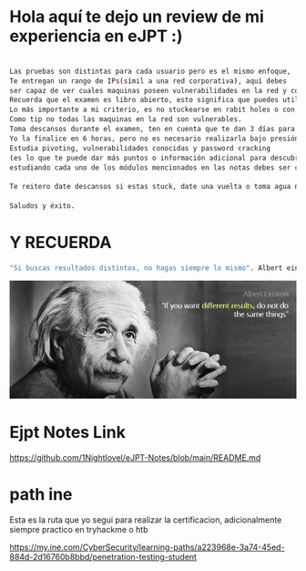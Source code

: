 # Hola aquí te dejo un review de mi experiencia en eJPT :)

```bash

Las pruebas son distintas para cada usuario pero es el mismo enfoque,
Te entregan un rango de IPs(símil a una red corporativa), aquí debes 
ser capaz de ver cuales maquinas poseen vulnerabilidades en la red y comprometerlas,
Recuerda que el examen es libro abierto, esto significa que puedes utilizar SO y herramientas a tu elección,
Lo más importante a mi criterio, es no stuckearse en rabit holes o con alguna máquina, por ende debes probar otra cosa,
Como tip no todas las maquinas en la red son vulnerables.
Toma descansos durante el examen, ten en cuenta que te dan 3 días para realizarla,
Yo la finalice en 6 horas, pero no es necesario realizarla bajo presión, esta fue una decisión personal.
Estudia pivoting, vulnerabilidades conocidas y password cracking
(es lo que te puede dar más puntos o información adicional para descubrir cosas que no aparecen a simple vista en la red),
estudiando cada uno de los módulos mencionados en las notas debes ser capaz de aprobar el examen.

Te reitero date descansos si estas stuck, date una vuelta o toma agua no es necesario presionarte, confía en ti.

Saludos y éxito.


```

# Y RECUERDA

```bash
"Si buscas resultados distintos, no hagas siempre lo mismo". Albert einstein.
```

![](albert.jpg)

# Ejpt Notes Link


https://github.com/1Nightlovel/eJPT-Notes/blob/main/README.md

# path ine 

Esta es la ruta que yo segui para realizar la certificacion, adicionalmente siempre practico en tryhackme o htb

https://my.ine.com/CyberSecurity/learning-paths/a223968e-3a74-45ed-884d-2d16760b8bbd/penetration-testing-student

